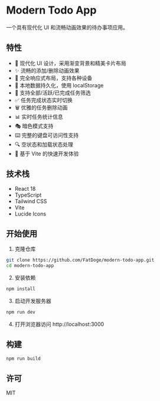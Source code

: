 # Modern Todo App

一个具有现代化 UI 和流畅动画效果的待办事项应用。

## 特性

- 🎨 现代化 UI 设计，采用渐变背景和精美卡片布局
- ✨ 流畅的添加/删除动画效果
- 📱 完全响应式布局，支持各种设备
- 🔄 本地数据持久化，使用 localStorage
- 🎯 支持全部/活跃/已完成任务筛选
- ✅ 任务完成状态实时切换
- 🗑️ 优雅的任务删除动画
- 📊 实时任务统计信息
- 🎭 暗色模式支持
- ⌨️ 完整的键盘可访问性支持
- 🔍 空状态和加载状态处理
- 🚀 基于 Vite 的快速开发体验

## 技术栈

- React 18
- TypeScript
- Tailwind CSS
- Vite
- Lucide Icons

## 开始使用

1. 克隆仓库
```bash
git clone https://github.com/FatDoge/modern-todo-app.git
cd modern-todo-app
```

2. 安装依赖
```bash
npm install
```

3. 启动开发服务器
```bash
npm run dev
```

4. 打开浏览器访问 http://localhost:3000

## 构建

```bash
npm run build
```

## 许可

MIT